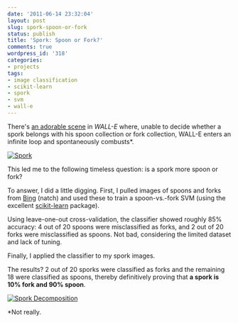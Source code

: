 ```yaml
---
date: '2011-06-14 23:32:04'
layout: post
slug: spork-spoon-or-fork
status: publish
title: 'Spork: Spoon or Fork?'  
comments: true
wordpress_id: '318'
categories:
- projects
tags:
- image classification
- scikit-learn
- spork
- svm
- wall-e
---
```


There's [an adorable scene](http://www.youtube.com/watch?v=ruJ76-o5lxU) in *WALL-E* where, unable to decide whether a spork belongs with his spoon collection or fork collection, WALL-E enters an infinite loop and spontaneously combusts*.

[![Spork](http://dl.dropbox.com/u/10506/blog/spork/spork-indecision-2.gif)](http://dl.dropbox.com/u/10506/blog/spork/spork-indecision-2.gif)

This led me to the following timeless question: is a spork more spoon or fork?

To answer, I did a little digging. First, I pulled images of spoons and forks from [Bing](http://www.bing.com/images) (natch) and used these to train a spoon-vs.-fork SVM (using the excellent [scikit-learn](http://scikit-learn.sourceforge.net/) package).

Using leave-one-out cross-validation, the classifier showed roughly 85% accuracy: 4 out of 20 spoons were misclassified as forks, and 2 out of 20 forks were misclassified as spoons. Not bad, considering the limited dataset and lack of tuning.

Finally, I applied the classifier to my spork images. 

The results? 2 out of 20 sporks were classified as forks and the remaining 18 were classified as spoons, thereby definitively proving that **a spork is 10% fork and 90% spoon**.

[![Spork Decomposition](http://dl.dropbox.com/u/10506/blog/spork/spork-decomposition.png)](http://dl.dropbox.com/u/10506/blog/spork/spork-decomposition.png)

*Not really.